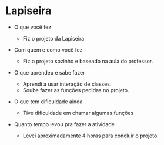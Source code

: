 # Lapiseira

- O que você fez
    - Fiz o projeto da Lapiseira
- Com quem e como você fez
    - Fiz o projeto sozinho e baseado na aula do professor.
	  
- O que aprendeu e sabe fazer
	- Aprendi a usar interação de classes.
	- Soube fazer as funções pedidas no projeto.
	
- O que tem dificuldade ainda
	- Tive dificuldade em chamar algumas funções

- Quanto tempo levou pra fazer a atividade
	- Levei aproximadamente 4 horas para concluir o projeto.